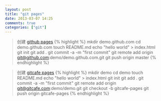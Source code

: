 ```yaml
---
layout: post
title: "git pages"
date: 2013-03-07 14:25
comments: true
categories: ["git"]
---
```


> 创建 [github pages](https://github.com/)
{% highlight %}
mkdir demo.github.com
cd demo.github.com
touch README.md
echo "hello world" > index.html
git init
git add .
git commit -a -m "first commit"
git remote add origin git@github.com:demo/demo.github.com.git
git push origin master
{% endhighlight %}

> 创建 [gitcafe pages](https://gitcafe.com/)
{% highlight %}
mkdir demo
cd demo
touch README.md
echo "hello world" > index.html
git init
git add .
git commit -a -m "first commit"
git remote add origin git@gitcafe.com:demo/demo.git
git checkout -b gitcafe-pages
git push origin gitcafe-pages 
{% endhighlight %}
